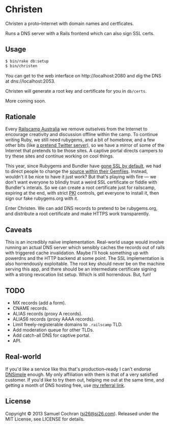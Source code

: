 # Christen

Christen a proto–Internet with domain names and certficates.

Runs a DNS server with a Rails frontend which can also sign SSL certs.

## Usage

```sh
$ bin/rake db:setup
$ bin/christen
```

You can get to the web interface on http://localhost:2080 and dig the DNS at dns://localhost:2053.

Christen will generate a root key and certificate for you in `db/certs`.

More coming soon.

## Rationale

Every [Railscamp Australia](http://railscamps.com/) we remove outselves from the Internet to encourage creativity and discussion offline within the camp. To continue writing Ruby, we still need rubygems, and a bit of homebrew, and a few other bits (like [a pretend Twitter server](https://github.com/benhoskings/twetter)), so we have a mirror of some of the Internet that pretends to be those sites. A captive portal directs campers to try these sites and continue working on cool things.

This year, since Rubygems and Bundler have [gone SSL by default](http://andre.arko.net/2013/03/29/rubygems-openssl-and-you/), we had to direct people to change the [source within their Gemfiles](http://gembundler.com/v1.3/man/gemfile.5.html#SOURCES-source-). Instead, wouldn't it be nice to have it just work? But that's playing with fire — we don't want everyone to blindly trust a weird SSL certificate or fiddle with Bundler's interals. So we can create a root certificate just for railscamp, expiring at the end, with strict [PKI](http://en.wikipedia.org/wiki/Public-key_infrastructure) controls, get everyone to install it, then sign our fake rubygems.org with it.

Enter Christen. We can add DNS records to pretend to be rubygems.org, and distribute a root certificate and make HTTPS work transparently.

## Caveats

This is an incredibly naiive implementation. Real-world usage would involve running an actual DNS server which sensibly caches the records out of rails with triggered cache invalidation. Maybe I'll hook something up with powerdns and the HTTP backend at some point. The SSL implementation is also horrendously exploitable. The root key should never be on the machine serving this app, and there should be an intermediate certificate signing with a strong revocation list setup. Which is still horrendous. But, fun!

## TODO

* MX records (add a form).
* CNAME records.
* ALIAS records (proxy A records).
* ALIAS6 records (proxy AAAA records).
* Limit freely-registerable domains to `.railscamp` TLD.
* Add moderation queue for other TLDs.
* Add catch-all DNS for captive portal.
* API.

## Real-world

If you'd like a service like this that's production–ready I can't endorse [DNSimple](https://dnsimple.com) enough. My only affiliation with them is that of a very satisfied customer. If you'd like to try them out, helping me out at the same time, and getting a month of DNS hosting free, use [my referral link](https://dnsimple.com/r/805577b5f8ff18).

## License

Copyright © 2013 Samuel Cochran (sj26@sj26.com). Released under the MIT License, see LICENSE for details.
